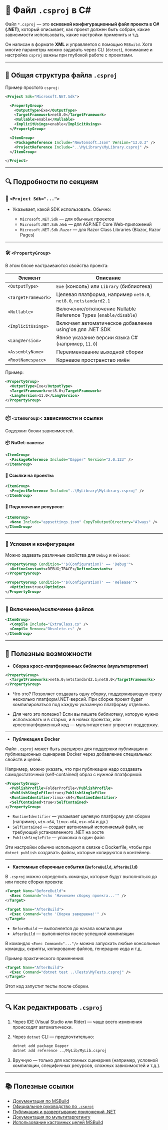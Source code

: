 # 📄 Файл `.csproj` в C\#

Файл `*.csproj` — это **основной конфигурационный файл проекта в C# (.NET)**, который описывает, как проект должен быть собран, какие зависимости использовать, какие настройки применить и т.д.

Он написан в формате **XML** и управляется с помощью `MSBuild`. Хотя многие параметры можно задавать через CLI (`dotnet`), понимание и настройка `csproj` важны при глубокой работе с проектами.

---

## 🧱 Общая структура файла `.csproj`

Пример простого `csproj`:

```xml
<Project Sdk="Microsoft.NET.Sdk">

  <PropertyGroup>
    <OutputType>Exe</OutputType>
    <TargetFramework>net8.0</TargetFramework>
    <Nullable>enable</Nullable>
    <ImplicitUsings>enable</ImplicitUsings>
  </PropertyGroup>

  <ItemGroup>
    <PackageReference Include="Newtonsoft.Json" Version="13.0.3" />
    <ProjectReference Include="..\MyLibrary\MyLibrary.csproj" />
  </ItemGroup>

</Project>
```

---

## 🔍 Подробности по секциям

### 🧠 `<Project Sdk="...">`

* Указывает, какой SDK использовать. Обычно:

  * `Microsoft.NET.Sdk` — для обычных проектов
  * `Microsoft.NET.Sdk.Web` — для ASP.NET Core Web-приложений
  * `Microsoft.NET.Sdk.Razor` — для Razor Class Libraries (Blazor, Razor Pages)

---

### 🛠 `<PropertyGroup>`

В этом блоке настраиваются свойства проекта:

| Элемент             | Описание                                                         |
| ------------------- | ---------------------------------------------------------------- |
| `<OutputType>`      | `Exe` (консоль) или `Library` (библиотека)                       |
| `<TargetFramework>` | Целевая платформа, например `net6.0`, `net8.0`, `netstandard2.1` |
| `<Nullable>`        | Включение/отключение Nullable Reference Types (`enable/disable`) |
| `<ImplicitUsings>`  | Включает автоматическое добавление using'ов для .NET SDK         |
| `<LangVersion>`     | Явное указание версии языка C# (например, `11.0`)                |
| `<AssemblyName>`    | Переименование выходной сборки                                   |
| `<RootNamespace>`   | Корневое пространство имён                                       |

Пример:

```xml
<PropertyGroup>
  <OutputType>Exe</OutputType>
  <TargetFramework>net8.0</TargetFramework>
  <LangVersion>11.0</LangVersion>
</PropertyGroup>
```

---

### 📦 `<ItemGroup>`: зависимости и ссылки

Содержит блоки зависимостей.

#### 📦 NuGet-пакеты:

```xml
<ItemGroup>
  <PackageReference Include="Dapper" Version="2.0.123" />
</ItemGroup>
```

#### 🔗 Ссылки на проекты:

```xml
<ItemGroup>
  <ProjectReference Include="..\MyLibrary\MyLibrary.csproj" />
</ItemGroup>
```

#### 📁 Подключение ресурсов:

```xml
<ItemGroup>
  <None Include="appsettings.json" CopyToOutputDirectory="Always" />
</ItemGroup>
```

---

### 🔄 Условия и конфигурации

Можно задавать различные свойства для `Debug` и `Release`:

```xml
<PropertyGroup Condition="'$(Configuration)' == 'Debug'">
  <DefineConstants>DEBUG;TRACE</DefineConstants>
</PropertyGroup>

<PropertyGroup Condition="'$(Configuration)' == 'Release'">
  <Optimize>true</Optimize>
</PropertyGroup>
```

---

### 📌 Включение/исключение файлов

```xml
<ItemGroup>
  <Compile Include="ExtraClass.cs" />
  <Compile Remove="Obsolete.cs" />
</ItemGroup>
```

---

## 🧰 Полезные возможности

* **Сборка кросс-платформенных библиотек (мультитаргетинг)**

```xml
<PropertyGroup>
  <TargetFrameworks>net6.0;netstandard2.1;net8.0</TargetFrameworks>
</PropertyGroup>
```

* Что это?
  Позволяет создавать одну сборку, поддерживающую сразу несколько платформ/.NET-версий. При сборке проект будет компилироваться под каждую указанную платформу отдельно.

* Для чего это полезно?
  Если вы пишете библиотеку, которую нужно использовать и в старых, и в новых проектах, или кроссплатформенный код — мультитаргетинг упростит поддержку.

---

* **Публикация в Docker**

Файл `.csproj` может быть расширен для поддержки публикации и публикационных сценариев Docker через добавление специальных свойств и целей.

Например, можно указать, что при публикации надо создавать самодостаточный (self-contained) образ с нужной платформой:

```xml
<PropertyGroup>
  <PublishProfile>FolderProfile</PublishProfile>
  <PublishSingleFile>true</PublishSingleFile>
  <RuntimeIdentifier>linux-x64</RuntimeIdentifier>
  <SelfContained>true</SelfContained>
</PropertyGroup>
```

* `RuntimeIdentifier` — указывает целевую платформу для сборки (например, `win-x64`, `linux-x64`, `osx-x64` и др.)
* `SelfContained` — создает автономный исполняемый файл, не требующий установленного .NET на хосте
* `PublishSingleFile` — упаковка в один файл

Эти настройки обычно используют в связке с Dockerfile, чтобы при `dotnet publish` создавать файлы, которые копируются в контейнер.

---

* **Кастомные сборочные события (`BeforeBuild`, `AfterBuild`)**

В `.csproj` можно определить команды, которые будут выполняться до или после сборки проекта:

```xml
<Target Name="BeforeBuild">
  <Exec Command="echo 'Начинаем сборку проекта...'" />
</Target>

<Target Name="AfterBuild">
  <Exec Command="echo 'Сборка завершена!'" />
</Target>
```

* `BeforeBuild` — выполняется до начала компиляции
* `AfterBuild` — выполняется после успешной компиляции

В командах `<Exec Command="..."/>` можно запускать любые консольные команды, скрипты, копирование файлов, генерацию кода и т.д.

Пример практического применения:

```xml
<Target Name="AfterBuild">
  <Exec Command="dotnet test ..\Tests\MyTests.csproj" />
</Target>
```

Этот код запустит тесты после сборки.

---

## 🔍 Как редактировать `.csproj`

1. Через IDE (Visual Studio или Rider) — чаще всего изменения происходят автоматически.
2. Через `dotnet` CLI — предпочтительно:

   ```bash
   dotnet add package Dapper
   dotnet add reference ../MyLib/MyLib.csproj
   ```
3. Вручную — только для кастомных сценариев (например, условной компиляции, специфичных ресурсов, сложных зависимостей и т.д.).

---

## 📚 Полезные ссылки

* [Документация по MSBuild](https://learn.microsoft.com/en-us/visualstudio/msbuild/msbuild)
* [Официальное руководство по `.csproj`](https://learn.microsoft.com/dotnet/core/project-sdk/overview)
* [Публикация и развертывание приложений .NET](https://learn.microsoft.com/dotnet/core/deploying/)
* [Документация по мультитаргетингу](https://learn.microsoft.com/dotnet/core/project-sdk/multi-targeting)
* [Использование кастомных целей MSBuild](https://learn.microsoft.com/visualstudio/msbuild/customize-your-build)

